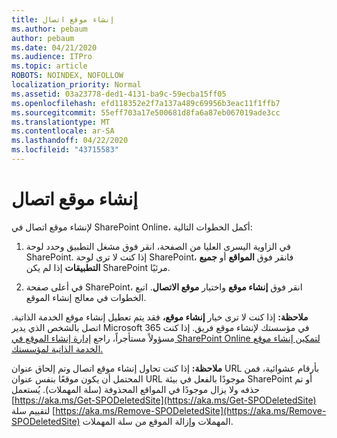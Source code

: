 ```yaml
---
title: إنشاء موقع اتصال
ms.author: pebaum
author: pebaum
ms.date: 04/21/2020
ms.audience: ITPro
ms.topic: article
ROBOTS: NOINDEX, NOFOLLOW
localization_priority: Normal
ms.assetid: 03a23778-ded1-4131-ba9c-59ecba15ff05
ms.openlocfilehash: efd118352e2f7a137a489c69956b3eac11f1ffb7
ms.sourcegitcommit: 55eff703a17e500681d8fa6a87eb067019ade3cc
ms.translationtype: MT
ms.contentlocale: ar-SA
ms.lasthandoff: 04/22/2020
ms.locfileid: "43715583"
---
```

# <a name="create-a-communication-site"></a>إنشاء موقع اتصال

لإنشاء موقع اتصال في SharePoint Online، أكمل الخطوات التالية: 
  
1. في الزاوية اليسرى العليا من الصفحة، انقر فوق مشغل التطبيق وحدد لوحة SharePoint. إذا كنت لا ترى لوحة SharePoint، فانقر فوق **المواقع** أو **جميع التطبيقات** إذا لم يكن SharePoint مرئيًا. 
    
2. في أعلى صفحة SharePoint، انقر فوق **إنشاء موقع** واختيار **موقع الاتصال**. اتبع الخطوات في معالج إنشاء الموقع. 
    
 **ملاحظة:** إذا كنت لا ترى خيار **إنشاء موقع،** فقد يتم تعطيل إنشاء موقع الخدمة الذاتية. اتصل بالشخص الذي يدير Microsoft 365 في مؤسستك لإنشاء موقع فريق. إذا كنت مسؤولاً مستأجراً، راجع [إدارة إنشاء الموقع في SharePoint Online لتمكين إنشاء موقع الخدمة الذاتية لمؤسستك.](https://go.microsoft.com/fwlink/?linkid=2018780)
  
 **ملاحظة:** إذا كنت تحاول إنشاء موقع اتصال وتم إلحاق عنوان URL بأرقام عشوائية، فمن المحتمل أن يكون موقعًا بنفس عنوان URL موجودًا بالفعل في بيئة SharePoint أو تم حذفه ولا يزال موجودًا في المواقع المحذوفة (سلة المهملات). يُستعمل [https://aka.ms/Get-SPODeletedSite](https://aka.ms/Get-SPODeletedSite) لتقييم سلة [https://aka.ms/Remove-SPODeletedSite](https://aka.ms/Remove-SPODeletedSite) المهملات وإزالة الموقع من سلة المهملات. 
  

